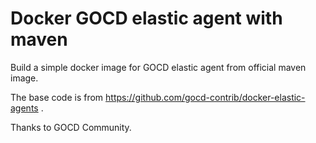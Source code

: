 # Docker GOCD elastic agent with maven

Build a simple docker image for GOCD elastic agent from official maven image.

The base code is from https://github.com/gocd-contrib/docker-elastic-agents .

Thanks to GOCD Community.
